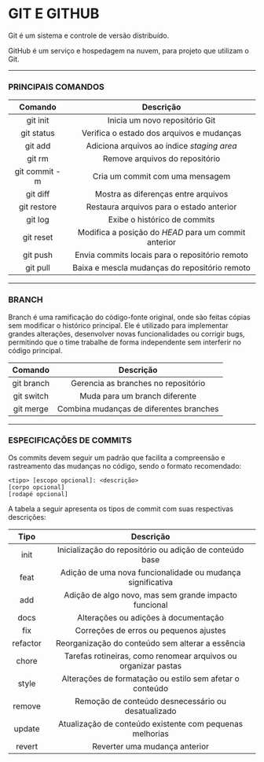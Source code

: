 # GIT E GITHUB

Git é um sistema e controle de versão distribuído. 

GitHub é um serviço e hospedagem na nuvem, para projeto que utilizam o Git.

---

### PRINCIPAIS COMANDOS

|    Comando    |                      Descrição                       |
| :-----------: | :--------------------------------------------------: |
|   git init    |            Inicia um novo repositório Git            |
|  git status   |      Verifica o estado dos arquivos e mudanças       |
|    git add    |      Adiciona arquivos ao índice *staging area*      |
|    git rm     |            Remove arquivos do repositório            |
| git commit -m |           Cria um commit com uma mensagem            |
|   git diff    |         Mostra as diferenças entre arquivos          |
|  git restore  |       Restaura arquivos para o estado anterior       |
|    git log    |             Exibe o histórico de commits             |
|   git reset   | Modifica a posição do *HEAD* para um commit anterior |
|   git push    |    Envia commits locais para o repositório remoto    |
|   git pull    |    Baixa e mescla mudanças do repositório remoto     |

---

### BRANCH

Branch é uma ramificação do código-fonte original, onde são feitas cópias sem modificar o histórico principal. Ele é utilizado para implementar grandes alterações, desenvolver novas funcionalidades ou corrigir bugs, permitindo que o time trabalhe de forma independente sem interferir no código principal. 

|  Comando   |                Descrição                |
| :--------: | :-------------------------------------: |
| git branch |   Gerencia as branches no repositório   |
| git switch |      Muda para um branch diferente      |
| git merge  | Combina mudanças de diferentes branches |

---

### ESPECIFICAÇÕES DE COMMITS

Os commits devem seguir um padrão que facilita a compreensão e rastreamento das mudanças no código, sendo o formato recomendado:

```
<tipo> [escopo opcional]: <descrição>
[corpo opcional]
[rodapé opcional]
```

A tabela a seguir apresenta os tipos de commit com suas respectivas descrições:

| Tipo |                        Descrição                         |
| :-------: | :----------------------------------------------------------: |
|   init    |   Inicialização do repositório ou adição de conteúdo base    |
|   feat    |  Adição de uma nova funcionalidade ou mudança significativa  |
|    add    |    Adição de algo novo, mas sem grande impacto funcional     |
|   docs    |             Alterações ou adições à documentação             |
|    fix    |            Correções de erros ou pequenos ajustes            |
| refactor  |       Reorganização do conteúdo sem alterar a essência       |
|   chore   | Tarefas rotineiras, como renomear arquivos ou organizar pastas |
|   style   |   Alterações de formatação ou estilo sem afetar o conteúdo   |
|  remove   |      Remoção de conteúdo desnecessário ou desatualizado      |
|  update   |   Atualização de conteúdo existente com pequenas melhorias   |
|  revert   |                Reverter uma mudança anterior                 |

  